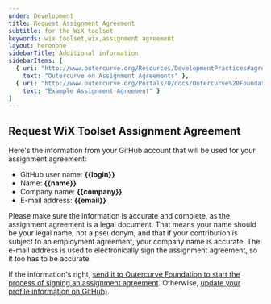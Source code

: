 ```yaml
---
under: Development
title: Request Assignment Agreement
subtitle: for the WiX toolset
keywords: wix toolset,wix,assignment agreement
layout: heronone
sidebarTitle: Additional information
sidebarItems: [
  { uri: "http://www.outercurve.org/Resources/DevelopmentPractices#agreements",
    text: "Outercurve on Assignment Agreements" },
  { uri: "http://www.outercurve.org/Portals/0/docs/Outercurve%20Foundation%20Assignment%20Agreement%20%28editable%29.pdf",
    text: "Example Assignment Agreement" }
]
---
```


## Request WiX Toolset Assignment Agreement

Here's the information from your GitHub account that will be used for your assignment agreement:

* GitHub user name: **{{login}}**
* Name: **{{name}}**
* Company name: **{{company}}**
* E-mail address: **{{email}}**

Please make sure the information is accurate and complete, as the assignment agreement is a legal document. That means your name should be your legal name, not a pseudonym, and that if your contribution is subject to an employment agreement, your company name is accurate. The e-mail address is used to electronically sign the assignment agreement, so it too has to be accurate.

If the information's right, [send it to Outercurve Foundation to start the process of signing an assignment agreement](/development/assignment-agreement/send/). Otherwise, [update your profile information on GitHub)](https://github.com/settings/profile).
